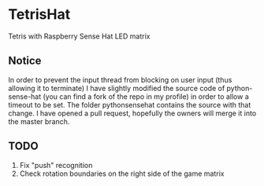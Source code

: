 # TetrisHat
Tetris with Raspberry Sense Hat LED matrix

## Notice
   In order to prevent the input thread from blocking on user input (thus allowing it to terminate) I have slightly modified the source code of python-sense-hat (you can find a fork of the repo in my profile) in order to allow a timeout to be set. The folder pythonsensehat contains the source with that change.
   I have opened a pull request, hopefully the owners will merge it into the master branch.

## TODO
1. Fix "push" recognition
2. Check rotation boundaries on the right side of the game matrix

